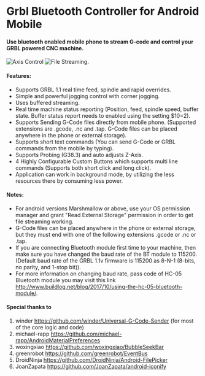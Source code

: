 # Grbl Bluetooth Controller for Android Mobile
#### Use bluetooth enabled mobile phone to stream G-code and control your GRBL powered CNC machine.

![Axis Control](https://raw.githubusercontent.com/zeevy/grblcontroller/master/doc/screenshots/resized/Screenshot_20171001-090425.png "Axis Controll Panel") ![File Streaming](https://raw.githubusercontent.com/zeevy/grblcontroller/master/doc/screenshots/resized/Screenshot_20171001-090518.png "File Streaming Panel").

#### Features:
- Supports GRBL 1.1 real time feed, spindle and rapid overrides.
- Simple and powerful jogging control with corner jogging.
- Uses buffered streaming.
- Real time machine status reporting (Position, feed, spindle speed, buffer state. Buffer status report needs to enabled using the setting $10=2).
- Supports Sending G-Code files directly from mobile phone. (Supported extensions are .gcode, .nc and .tap. G-Code files can be placed anywhere in the phone or external storage).
- Supports short text commands (You can send G-Code or GRBL commands from the mobile by typing).
- Supports Probing (G38.3) and auto adjusts Z-Axis.
- 4 Highly Configurable Custom Buttons which supports multi line commands (Supports both short click and long click).
- Application can work in background mode, by utilizing the less resources there by consuming less power.

#### Notes:
- For android versions Marshmallow or above, use your OS permission manager and grant "Read External Storage" permission in order to get file streaming working.
- G-Code files can be placed anywhere in the phone or external storage, but they must end with one of the following extensions .gcode or .nc or .tap.
- If you are connecting Bluetooth module first time to your machine, then make sure you have changed the baud rate of the BT module to 115200. (Default baud rate of the GRBL 1.1v firmware is 115200 as 8-N-1 (8-bits, no parity, and 1-stop bit)).
- For more information on changing baud rate, pass code of HC-05 Bluetooth module you may visit this link http://www.buildlog.net/blog/2017/10/using-the-hc-05-bluetooth-module/.



#### Special thanks to

1. winder https://github.com/winder/Universal-G-Code-Sender (for most of the core logic and code)
2. michael-rapp  https://github.com/michael-rapp/AndroidMaterialPreferences
3. woxingxiao https://github.com/woxingxiao/BubbleSeekBar
4. greenrobot https://github.com/greenrobot/EventBus
5. DroidNinja https://github.com/DroidNinja/Android-FilePicker
6. JoanZapata https://github.com/JoanZapata/android-iconify
